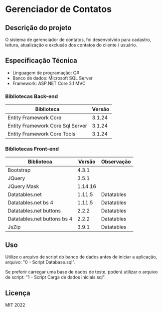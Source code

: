 # Gerenciador de Contatos

## Descrição do projeto

O sistema de gerenciador de contatos, foi desenvolvido para cadastro, leitura, atualização e exclusão dos contatos do cliente / usuário.

## Especificação Técnica

- Linguagem de programação: C#
- Banco de dados: Microsoft SQL Server
- Framework: ASP.NET Core 3.1 MVC

### Bibliotecas Back-end

|Biblioteca | Versão |
|------|------|
|Entity Framework Core | 3.1.24|
|Entity Framework Core Sql Server | 3.1.24|
|Entity Framework Core Tools | 3.1.24|

### Bibliotecas Front-end

|Biblioteca | Versão | Observação |
|------|------|------|
|Bootstrap | 4.3.1 ||
|JQuery | 3.5.1 ||
|JQuery Mask | 1.14.16 ||
|Datatables.net | 1.11.5 | Datatables|
|Datatables.net bs 4 | 1.11.5 | Datatables|
|Datatables.net buttons | 2.2.2 | Datatables|
|Datatables.net buttons bs 4 | 2.2.2 | Datatables|
|JsZip | 3.9.1 | Datatables|

## Uso

Utilize o arquivo de script do banco de dados antes de iniciar a aplicação, arquivo: "0 - Script Database.sql".

Se preferir carregar uma base de dados de teste, poderá utilizar o arquivo de script: "1 - Script Carga de dados iniciais.sql".

## Licença

MIT 2022